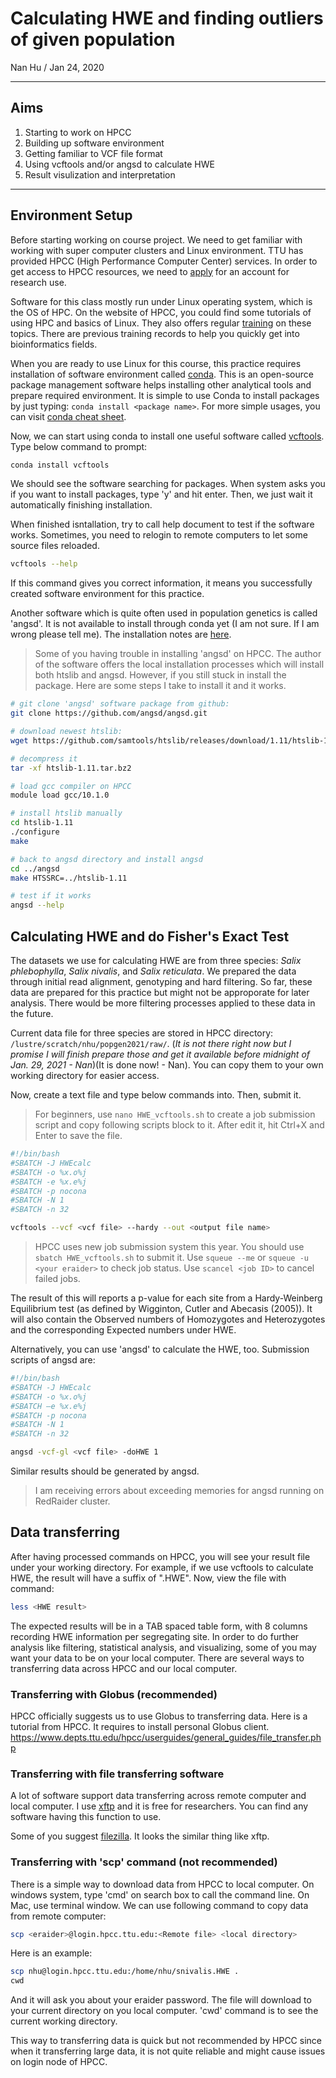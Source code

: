 # Calculating HWE and finding outliers of given population
Nan Hu / Jan 24, 2020

---
## Aims
1. Starting to work on HPCC
2. Building up software environment
3. Getting familiar to VCF file format
4. Using vcftools and/or angsd to calculate HWE
5. Result visulization and interpretation 
---

## Environment Setup
Before starting working on course project. We need to get familiar with working with super computer clusters and Linux environment. TTU has provided HPCC (High Performance Computer Center) services. In order to get access to HPCC resources, we need to [apply](https://www.depts.ttu.edu/hpcc/accounts/studentrequest.php) for an account for research use. 

Software for this class mostly run under Linux operating system, which is the OS of HPC. On the website of HPCC, you could find some tutorials of using HPC and basics of Linux. They also offers regular [training](https://www.depts.ttu.edu/hpcc/about/training.php) on these topics. There are previous training records to help you quickly get into  bioinformatics fields.

When you are ready to use Linux for this course, this practice requires installation of software environment called [conda](https://docs.conda.io/projects/conda/en/latest/user-guide/install/index.html). This is an open-source package management software helps installing other analytical tools and prepare required environment. It is simple to use Conda to install packages by just typing: ```conda install <package name>```. For more simple usages, you can visit [conda cheat sheet](https://docs.conda.io/projects/conda/en/latest/user-guide/cheatsheet.html).

Now, we can start using conda to install one useful software called [vcftools](http://vcftools.sourceforge.net/). Type below command to prompt:
```bash
conda install vcftools
```
We should see the software searching for packages. When system asks you if you want to install packages, type 'y' and hit enter. Then, we just wait it automatically finishing installation.

When finished isntallation, try to call help document to test if the software works. Sometimes, you need to relogin to remote computers to let some source files reloaded.
```bash
vcftools --help
```
If this command gives you correct information, it means you successfully created software environment for this practice.

Another software which is quite often used in population genetics is called 'angsd'. It is not available to install through conda yet (I am not sure. If I am wrong please tell me). The installation notes are [here](https://github.com/ANGSD/angsd/blob/master/README.md).

> Some of you having trouble in installing 'angsd' on HPCC. The author of the software offers the local installation processes which will install both htslib and angsd. However, if you still stuck in install the package. Here are some steps I take to install it and it works. 
```bash
# git clone 'angsd' software package from github:
git clone https://github.com/angsd/angsd.git

# download newest htslib:
wget https://github.com/samtools/htslib/releases/download/1.11/htslib-1.11.tar.bz2

# decompress it
tar -xf htslib-1.11.tar.bz2

# load gcc compiler on HPCC
module load gcc/10.1.0

# install htslib manually
cd htslib-1.11
./configure
make

# back to angsd directory and install angsd
cd ../angsd
make HTSSRC=../htslib-1.11

# test if it works
angsd --help
```

## Calculating HWE and do Fisher's Exact Test
The datasets we use for calculating HWE are from three species: *Salix phlebophylla*, *Salix nivalis*, and *Salix reticulata*. We prepared the data through initial read alignment, genotyping and hard filtering. So far, these data are prepared for this practice but might not be approporate for later analysis. There would be more filtering processes applied to these data in the future.

Current data file for three species are stored in HPCC directory: ```/lustre/scratch/nhu/popgen2021/raw/```. (*It is not there right now but I promise I will finish prepare those and get it available before midnight of Jan. 29, 2021 - Nan*)(It is done now! - Nan). You can copy them to your own working directory for easier access.

Now, create a text file and type below commands into. Then, submit it.
> For beginners, use `nano HWE_vcftools.sh` to create a job submission script and copy following scripts block to it. After edit it, hit Ctrl+X and Enter to save the file.
```bash
#!/bin/bash
#SBATCH -J HWEcalc
#SBATCH -o %x.o%j
#SBATCH -e %x.e%j
#SBATCH -p nocona
#SBATCH -N 1
#SBATCH -n 32

vcftools --vcf <vcf file> --hardy --out <output file name>
```
> HPCC uses new job submission system this year. You should use `sbatch HWE_vcftools.sh` to submit it. Use `squeue --me` or `squeue -u <your eraider>` to check job status. Use `scancel <job ID>` to cancel failed jobs.

The result of this will reports a p-value for each site from a Hardy-Weinberg Equilibrium test (as defined by Wigginton, Cutler and Abecasis (2005)). It will also contain the Observed numbers of Homozygotes and Heterozygotes and the corresponding Expected numbers under HWE.

Alternatively, you can use 'angsd' to calculate the HWE, too. Submission scripts of angsd are:
```bash
#!/bin/bash
#SBATCH -J HWEcalc
#SBATCH -o %x.o%j
#SBATCH –e %x.e%j
#SBATCH -p nocona
#SBATCH -N 1
#SBATCH -n 32

angsd -vcf-gl <vcf file> -doHWE 1
```
Similar results should be generated by angsd. 
> I am receiving errors about exceeding memories for angsd running on RedRaider cluster.

## Data transferring
After having processed commands on HPCC, you will see your result file under your working directory. For example, if we use vcftools to calculate HWE, the result will have a suffix of ".HWE". Now, view the file with command:
```bash
less <HWE result>
```
The expected results will be in a TAB spaced table form, with 8 columns recording HWE information per segregating site. In order to do further analysis like filtering, statistical analysis, and visualizing, some of you may want your data to be on your local computer. There are several ways to transferring data across HPCC and our local computer. 
### Transferring with Globus (recommended)
HPCC officially suggests us to use Globus to transferring data. Here is a tutorial from HPCC. It requires to install personal Globus client.
https://www.depts.ttu.edu/hpcc/userguides/general_guides/file_transfer.php

### Transferring with file transferring software
A lot of software support data transferring across remote computer and local computer. I use [xftp](https://www.netsarang.com/en/xftp/) and it is free for researchers. You can find any software having this function to use.

Some of you suggest [filezilla](https://filezilla-project.org/). It looks the similar thing like xftp.

### Transferring with 'scp' command (not recommended)
There is a simple way to download data from HPCC to local computer. On windows system, type 'cmd' on search box to call the command line. On Mac, use terminal window. We can use following command to copy data from remote computer:
```bash
scp <eraider>@login.hpcc.ttu.edu:<Remote file> <local directory>
```
Here is an example:
```bash
scp nhu@login.hpcc.ttu.edu:/home/nhu/snivalis.HWE .
cwd
```
And it will ask you about your eraider password. The file will download to your current directory on you local computer. 'cwd' command is to see the current working directory.

This way to transferring data is quick but not recommended by HPCC since when it transferring large data, it is not quite reliable and might cause issues on login node of HPCC.

